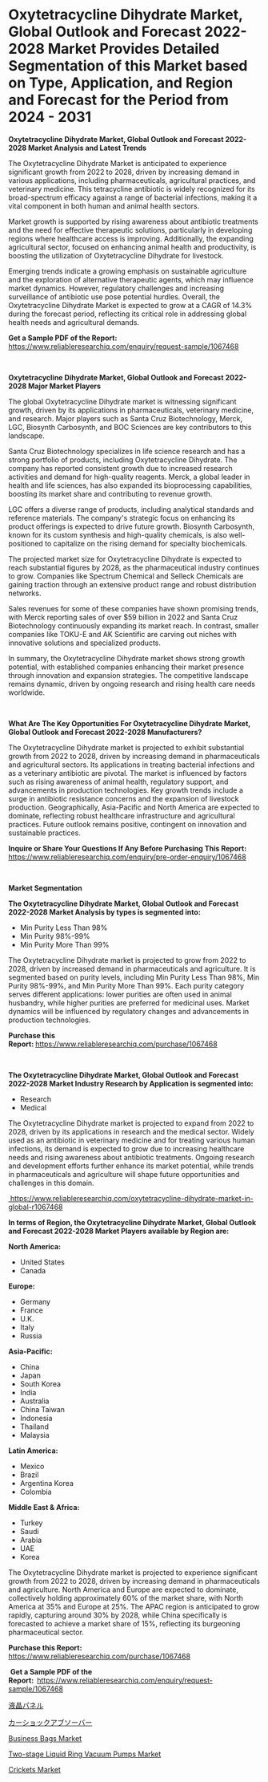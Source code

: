 <p><h1>Oxytetracycline Dihydrate Market, Global Outlook and Forecast 2022-2028 Market Provides Detailed Segmentation of this Market based on Type, Application, and Region and Forecast for the Period from 2024 - 2031</h1></p><p><strong>Oxytetracycline Dihydrate Market, Global Outlook and Forecast 2022-2028 Market Analysis and Latest Trends</strong></p>
<p><p>The Oxytetracycline Dihydrate Market is anticipated to experience significant growth from 2022 to 2028, driven by increasing demand in various applications, including pharmaceuticals, agricultural practices, and veterinary medicine. This tetracycline antibiotic is widely recognized for its broad-spectrum efficacy against a range of bacterial infections, making it a vital component in both human and animal health sectors. </p><p>Market growth is supported by rising awareness about antibiotic treatments and the need for effective therapeutic solutions, particularly in developing regions where healthcare access is improving. Additionally, the expanding agricultural sector, focused on enhancing animal health and productivity, is boosting the utilization of Oxytetracycline Dihydrate for livestock.</p><p>Emerging trends indicate a growing emphasis on sustainable agriculture and the exploration of alternative therapeutic agents, which may influence market dynamics. However, regulatory challenges and increasing surveillance of antibiotic use pose potential hurdles. Overall, the Oxytetracycline Dihydrate Market is expected to grow at a CAGR of 14.3% during the forecast period, reflecting its critical role in addressing global health needs and agricultural demands.</p></p>
<p><strong>Get a Sample PDF of the Report:&nbsp;</strong> <a href="https://www.reliableresearchiq.com/enquiry/request-sample/1067468">https://www.reliableresearchiq.com/enquiry/request-sample/1067468</a></p>
<p>&nbsp;</p>
<p><strong>Oxytetracycline Dihydrate Market, Global Outlook and Forecast 2022-2028 Major Market Players</strong></p>
<p><p>The global Oxytetracycline Dihydrate market is witnessing significant growth, driven by its applications in pharmaceuticals, veterinary medicine, and research. Major players such as Santa Cruz Biotechnology, Merck, LGC, Biosynth Carbosynth, and BOC Sciences are key contributors to this landscape.</p><p>Santa Cruz Biotechnology specializes in life science research and has a strong portfolio of products, including Oxytetracycline Dihydrate. The company has reported consistent growth due to increased research activities and demand for high-quality reagents. Merck, a global leader in health and life sciences, has also expanded its bioprocessing capabilities, boosting its market share and contributing to revenue growth.</p><p>LGC offers a diverse range of products, including analytical standards and reference materials. The company's strategic focus on enhancing its product offerings is expected to drive future growth. Biosynth Carbosynth, known for its custom synthesis and high-quality chemicals, is also well-positioned to capitalize on the rising demand for specialty biochemicals.</p><p>The projected market size for Oxytetracycline Dihydrate is expected to reach substantial figures by 2028, as the pharmaceutical industry continues to grow. Companies like Spectrum Chemical and Selleck Chemicals are gaining traction through an extensive product range and robust distribution networks.</p><p>Sales revenues for some of these companies have shown promising trends, with Merck reporting sales of over $59 billion in 2022 and Santa Cruz Biotechnology continuously expanding its market reach. In contrast, smaller companies like TOKU-E and AK Scientific are carving out niches with innovative solutions and specialized products.</p><p>In summary, the Oxytetracycline Dihydrate market shows strong growth potential, with established companies enhancing their market presence through innovation and expansion strategies. The competitive landscape remains dynamic, driven by ongoing research and rising health care needs worldwide.</p></p>
<p>&nbsp;</p>
<p><strong>What Are The Key Opportunities For Oxytetracycline Dihydrate Market, Global Outlook and Forecast 2022-2028 Manufacturers?</strong></p>
<p><p>The Oxytetracycline Dihydrate market is projected to exhibit substantial growth from 2022 to 2028, driven by increasing demand in pharmaceuticals and agricultural sectors. Its applications in treating bacterial infections and as a veterinary antibiotic are pivotal. The market is influenced by factors such as rising awareness of animal health, regulatory support, and advancements in production technologies. Key growth trends include a surge in antibiotic resistance concerns and the expansion of livestock production. Geographically, Asia-Pacific and North America are expected to dominate, reflecting robust healthcare infrastructure and agricultural practices. Future outlook remains positive, contingent on innovation and sustainable practices.</p></p>
<p><strong>Inquire or Share Your Questions If Any Before Purchasing This Report:</strong> <a href="https://www.reliableresearchiq.com/enquiry/pre-order-enquiry/1067468">https://www.reliableresearchiq.com/enquiry/pre-order-enquiry/1067468</a></p>
<p>&nbsp;</p>
<p><strong>Market Segmentation</strong></p>
<p><strong>The Oxytetracycline Dihydrate Market, Global Outlook and Forecast 2022-2028 Market Analysis by types is segmented into:</strong></p>
<p><ul><li>Min Purity Less Than 98%</li><li>Min Purity 98%-99%</li><li>Min Purity More Than 99%</li></ul></p>
<p><p>The Oxytetracycline Dihydrate market is projected to grow from 2022 to 2028, driven by increased demand in pharmaceuticals and agriculture. It is segmented based on purity levels, including Min Purity Less Than 98%, Min Purity 98%-99%, and Min Purity More Than 99%. Each purity category serves different applications: lower purities are often used in animal husbandry, while higher purities are preferred for medicinal uses. Market dynamics will be influenced by regulatory changes and advancements in production technologies.</p></p>
<p><strong>Purchase this Report:&nbsp;</strong><a href="https://www.reliableresearchiq.com/purchase/1067468">https://www.reliableresearchiq.com/purchase/1067468</a></p>
<p>&nbsp;</p>
<p><strong>The Oxytetracycline Dihydrate Market, Global Outlook and Forecast 2022-2028 Market Industry Research by Application is segmented into:</strong></p>
<p><ul><li>Research</li><li>Medical</li></ul></p>
<p><p>The Oxytetracycline Dihydrate market is projected to expand from 2022 to 2028, driven by its applications in research and the medical sector. Widely used as an antibiotic in veterinary medicine and for treating various human infections, its demand is expected to grow due to increasing healthcare needs and rising awareness about antibiotic treatments. Ongoing research and development efforts further enhance its market potential, while trends in pharmaceuticals and agriculture will shape future opportunities and challenges in this domain.</p></p>
<p><a href="https://www.reliableresearchiq.com/oxytetracycline-dihydrate-market-in-global-r1067468">&nbsp;https://www.reliableresearchiq.com/oxytetracycline-dihydrate-market-in-global-r1067468</a></p>
<p><strong>In terms of Region, the Oxytetracycline Dihydrate Market, Global Outlook and Forecast 2022-2028 Market Players available by Region are:</strong></p>
<p>
    <p> <strong> North America: </strong>
        <ul>
            <li>United States</li>
            <li>Canada</li>
        </ul>
        </p> 
    <p> <strong> Europe: </strong>
        <ul>
            <li>Germany</li>
            <li>France</li>
            <li>U.K.</li>
            <li>Italy</li>
            <li>Russia</li>
        </ul>
        </p> 
    <p> <strong> Asia-Pacific: </strong>
        <ul>
            <li>China</li>
            <li>Japan</li>
            <li>South Korea</li>
            <li>India</li>
            <li>Australia</li>
            <li>China Taiwan</li>
            <li>Indonesia</li>
            <li>Thailand</li>
            <li>Malaysia</li>
        </ul>
        </p> 
    <p> <strong> Latin America: </strong>
        <ul>
            <li>Mexico</li>
            <li>Brazil</li>
            <li>Argentina Korea</li>
            <li>Colombia</li>
        </ul>
        </p> 
    <p> <strong> Middle East & Africa: </strong>
        <ul>
            <li>Turkey</li>
            <li>Saudi</li>
            <li>Arabia</li>
            <li>UAE</li>
            <li>Korea</li>
        </ul>
    </p>
    </p>
<p><p>The Oxytetracycline Dihydrate market is projected to experience significant growth from 2022 to 2028, driven by increasing demand in pharmaceuticals and agriculture. North America and Europe are expected to dominate, collectively holding approximately 60% of the market share, with North America at 35% and Europe at 25%. The APAC region is anticipated to grow rapidly, capturing around 30% by 2028, while China specifically is forecasted to achieve a market share of 15%, reflecting its burgeoning pharmaceutical sector.</p></p>
<p><strong>Purchase this Report: </strong><a href="https://www.reliableresearchiq.com/purchase/1067468">https://www.reliableresearchiq.com/purchase/1067468</a></p>
<p>&nbsp;<strong>Get a Sample PDF of the Report:&nbsp;&nbsp;</strong><a href="https://www.reliableresearchiq.com/enquiry/request-sample/1067468">https://www.reliableresearchiq.com/enquiry/request-sample/1067468</a></p>
<p><strong></strong></p>
<p><p><a href="https://medium.com/@atdlohman/lcd%E3%83%91%E3%83%8D%E3%83%AB%E5%B8%82%E5%A0%B4%E3%81%AE%E6%B7%B1%E6%8E%98%E3%82%8A-%E3%83%88%E3%83%AC%E3%83%B3%E3%83%89-%E5%B8%82%E5%A0%B4%E3%82%BB%E3%82%B0%E3%83%A1%E3%83%B3%E3%83%86%E3%83%BC%E3%82%B7%E3%83%A7%E3%83%B3-%E7%AB%B6%E4%BA%89%E5%88%86%E6%9E%90-a535f1f56284">液晶パネル</a></p><p><a href="https://medium.com/@atdlohman/2024%E5%B9%B4%E3%81%8B%E3%82%892031%E5%B9%B4%E3%81%BE%E3%81%A7%E3%81%AE%E6%9C%9F%E9%96%93%E3%81%AB%E4%BA%88%E6%B8%AC%E3%81%95%E3%82%8C%E3%82%8B%E5%9C%B0%E5%9F%9F%E5%88%A5%E5%B1%95%E6%9C%9B-%E7%AB%B6%E4%BA%89%E6%88%A6%E7%95%A5%E3%81%AB%E3%82%88%E3%82%8B%E3%82%B0%E3%83%AD%E3%83%BC%E3%83%90%E3%83%AB%E3%82%AB%E3%83%BC%E3%82%B7%E3%83%A7%E3%83%83%E3%82%AF%E3%82%A2%E3%83%96%E3%82%BD%E3%83%BC%E3%83%90%E3%83%BC%E3%83%9E%E3%83%BC%E3%82%B1%E3%83%83%E3%83%88%E3%81%AE%E3%82%B5%E3%82%A4%E3%82%BA%E3%81%8A%E3%82%88%E3%81%B3%E5%B8%82%E5%A0%B4%E5%8B%95%E5%90%91%E5%88%86%E6%9E%90-2164d428de96">カーショックアブソーバー</a></p><p><a href="https://medium.com/@jewelmohr42/business-bags-market-forecast-global-market-trends-and-analysis-from-2024-to-2031-covered-in-176-601609f6231f">Business Bags Market</a></p><p><a href="https://issuu.com/reportprime-2/docs/two-stage-liquid-ring-vacuum-pumps-_a7f5a54f4d2752">Two-stage Liquid Ring Vacuum Pumps Market</a></p><p><a href="https://medium.com/@jewelmohr42/crickets-industry-analysis-report-its-market-size-growing-with-a-cagr-of-14-5-326c1ebd3b80">Crickets Market</a></p></p>